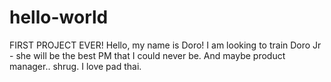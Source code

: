 # hello-world
FIRST PROJECT EVER!
Hello, my name is Doro! I am looking to train Doro Jr - she will be the best PM that I could never be.
And maybe product manager.. shrug.
I love pad thai.
